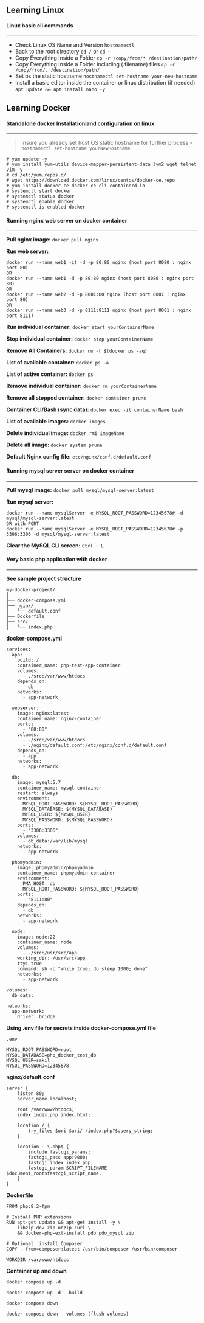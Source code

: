 ## Learning Linux

#### Linux basic cli commands

---

- Check Linux OS Name and Version `hostnamectl`
- Back to the root directory `cd /` or `cd ~`
- Copy Everything Inside a Folder `cp -r /copy/from/* /destination/path/`
- Copy Everything Inside a Folder including (.filename) files `cp -r /copy/from/. /destination/path/`
- Set os the static hostname `hostnamectl set-hostname your-new-hostname`
- Install a basic editor inside the container or linux distribution (if needed) `apt update && apt install nano -y`

## Learning Docker

#### Standalone docker Installationiand configuration on linux

---

> Insure you already set host OS static hostname for further process - `hostnamectl set-hostname yourNewHostname`

```dockerInstall
# yum update -y
# yum install yum-utils device-mapper-persistent-data lvm2 wget telnet vim -y
# cd /etc/yum.repos.d/
# wget https://download.docker.com/linux/centos/docker-ce.repo
# yum install docker-ce docker-ce-cli containerd.io
# systemctl start docker
# systemctl status docker
# systemctl enable docker
# systemctl is-enabled docker
```

#### Running nginx web server on docker container

---

**Pull nginx image:** `docker pull nginx`

**Run web server:**

```dockerRun
docker run --name web1 -it -d -p 80:80 nginx (host port 8080 : nginx port 80)
OR
docker run --name web1 -d -p 80:80 nginx (host port 8080 : nginx port 80)
OR
docker run --name web2 -d -p 8001:80 nginx (host port 8001 : nginx port 80)
OR
docker run --name web3 -d -p 8111:8111 nginx (host port 8001 : nginx port 8111)
```

**Run individual container:** `docker start yourContainerName`

**Stop individual container:** `docker stop yourContainerName`

**Remove All Containers:** `docker rm -f $(docker ps -aq)`

**List of available container:** `docker ps -a`

**List of active container:** `docker ps`

**Remove individual container:** `docker rm yourContainerName`

**Remove all stopped container:** `docker container prune`

**Container CLI/Bash (sync data):** `docker exec -it containerName bash`

**List of available images:** `docker images`

**Delete individual image:** `docker rmi imageName`

**Delete all image:** `docker system prune`

**Default Nginx config file:** `etc/nginx/conf.d/default.conf`

#### Running mysql server server on docker container

---

**Pull mysql image:** `docker pull mysql/mysql-server:latest`

**Run mysql server:**

```mysqlServer
docker run --name mysqlServer -e MYSQL_ROOT_PASSWORD=12345678# -d mysql/mysql-server:latest
OR with PORT
docker run --name mysqlServer -e MYSQL_ROOT_PASSWORD=12345678# -p 3306:3306 -d mysql/mysql-server:latest

```

**Clear the MySQL CLI screen:** `Ctrl + L`

#### Very basic php application with docker

---

**See sample project structure**

```projectStructure
my-docker-project/
│
├── docker-compose.yml
├── nginx/
│   └── default.conf
├── Dockerfile
├── src/
│   └── index.php
```

**docker-compose.yml**

```dockerCompose
services:
  app:
    build:./
    container_name: php-test-app-container
    volumes:
      - ./src:/var/www/htdocs
    depends_on:
      - db
    networks:
      - app-network

  webserver:
    image: nginx:latest
    container_name: nginx-container
    ports:
      - "80:80"
    volumes:
      - ./src:/var/www/htdocs
      - ./nginx/default.conf:/etc/nginx/conf.d/default.conf
    depends_on:
      - app
    networks:
      - app-network

  db:
    image: mysql:5.7
    container_name: mysql-container
    restart: always
    environment:
      MYSQL_ROOT_PASSWORD: ${MYSQL_ROOT_PASSWORD}
      MYSQL_DATABASE: ${MYSQL_DATABASE}
      MYSQL_USER: ${MYSQL_USER}
      MYSQL_PASSWORD: ${MYSQL_PASSWORD}
    ports:
      - "3306:3306"
    volumes:
      - db_data:/var/lib/mysql
    networks:
      - app-network

  phpmyadmin:
    image: phpmyadmin/phpmyadmin
    container_name: phpmyadmin-container
    environment:
      PMA_HOST: db
      MYSQL_ROOT_PASSWORD: ${MYSQL_ROOT_PASSWORD}
    ports:
      - "8111:80"
    depends_on:
      - db
    networks:
      - app-network

  node:
    image: node:22
    container_name: node
    volumes:
      - ./src:/usr/src/app
    working_dir: /usr/src/app
    tty: true
    command: sh -c "while true; do sleep 1000; done"
    networks:
      - app-network

volumes:
  db_data:

networks:
  app-network:
    driver: bridge

```

**Using .env file for secrets inside docker-compose.yml file**

```usingDotEnv
.env

MYSQL_ROOT_PASSWORD=root
MYSQL_DATABASE=php_docker_test_db
MYSQL_USER=sakil
MYSQL_PASSWORD=12345678

```

**nginx/default.conf**

```nginxConfig
server {
    listen 80;
    server_name localhost;

    root /var/www/htdocs;
    index index.php index.html;

    location / {
        try_files $uri $uri/ /index.php?$query_string;
    }

    location ~ \.php$ {
        include fastcgi_params;
        fastcgi_pass app:9000;
        fastcgi_index index.php;
        fastcgi_param SCRIPT_FILENAME $document_root$fastcgi_script_name;
    }
}
```

**Dockerfile**

```dockerFileConfig
FROM php:8.2-fpm

# Install PHP extensions
RUN apt-get update && apt-get install -y \
    libzip-dev zip unzip curl \
    && docker-php-ext-install pdo pdo_mysql zip

# Optional: install Composer
COPY --from=composer:latest /usr/bin/composer /usr/bin/composer

WORKDIR /var/www/htdocs
```

**Container up and down**

```buildContainer
docker compose up -d

docker compose up -d --build

docker compose down

docker-compose down --volumes (flush volumes)
```

